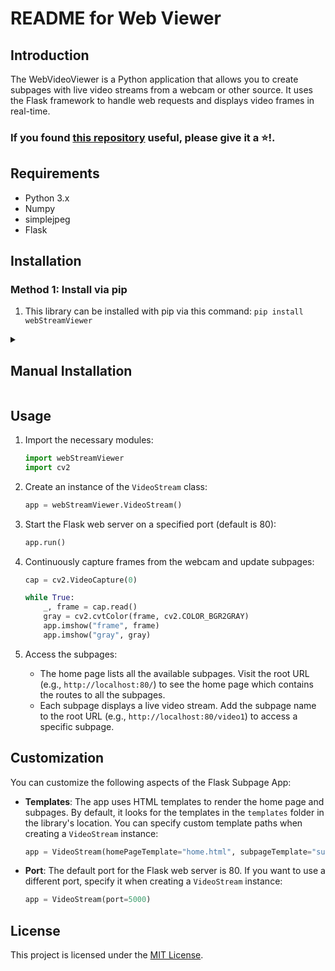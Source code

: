 # README for Web Viewer

## Introduction
The WebVideoViewer is a Python application that allows you to create subpages with live video streams from a webcam or other source. It uses the Flask framework to handle web requests and displays video frames in real-time.

### If you found [this repository](https://github.com/TzurSoffer/webVideoViewer) useful, please give it a ⭐!.

## Requirements
- Python 3.x
- Numpy
- simplejpeg
- Flask

## Installation
### Method 1: Install via pip
1. This library can be installed with pip via this command: ```pip install webStreamViewer```
<details>
  <summary><h2>Manual Installation</h2></summary>
   <p>1. Clone the repository or download the code files.</p>
   <p>2. Install the required dependencies by running the following command:</p>
   <code>pip install -r requirements.txt</code>
</details>

## Usage

1. Import the necessary modules:
   ```python
   import webStreamViewer
   import cv2
   ```

2. Create an instance of the `VideoStream` class:
   ```python
   app = webStreamViewer.VideoStream()
   ```

3. Start the Flask web server on a specified port (default is 80):
   ```python
   app.run()
   ```

4. Continuously capture frames from the webcam and update subpages:
   ```python
   cap = cv2.VideoCapture(0)
   
   while True:
       _, frame = cap.read()
       gray = cv2.cvtColor(frame, cv2.COLOR_BGR2GRAY)
       app.imshow("frame", frame)
       app.imshow("gray", gray)
   ```

5. Access the subpages:
   - The home page lists all the available subpages. Visit the root URL (e.g., `http://localhost:80/`) to see the home page which contains the routes to all the subpages.
   - Each subpage displays a live video stream. Add the subpage name to the root URL (e.g., `http://localhost:80/video1`) to access a specific subpage.

## Customization
You can customize the following aspects of the Flask Subpage App:

- **Templates**: The app uses HTML templates to render the home page and subpages. By default, it looks for the templates in the `templates` folder in the library's location. You can specify custom template paths when creating a `VideoStream` instance:
   ```python
   app = VideoStream(homePageTemplate="home.html", subpageTemplate="subpage.html", templatePath="the/path/to/your/templates/folder")
   ```

- **Port**: The default port for the Flask web server is 80. If you want to use a different port, specify it when creating a `VideoStream` instance:
   ```python
   app = VideoStream(port=5000)
   ```


## License

This project is licensed under the [MIT License](https://opensource.org/licenses/MIT).
